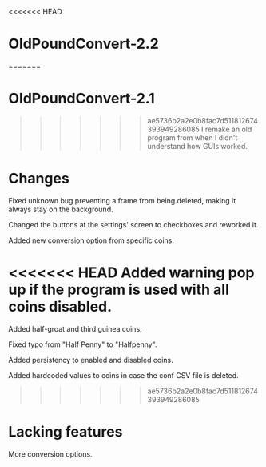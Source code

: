 <<<<<<< HEAD
# OldPoundConvert-2.2
=======
# OldPoundConvert-2.1
>>>>>>> ae5736b2a2e0b8fac7d511812674393949286085
 I remake an old program from when I didn't understand how GUIs worked.


# Changes
Fixed unknown bug preventing a frame from being deleted, making it always stay on the background.

Changed the buttons at the settings' screen to checkboxes and reworked it.

Added new conversion option from specific coins.

<<<<<<< HEAD
Added warning pop up if the program is used with all coins disabled.
=======
Added half-groat and third guinea coins.

Fixed typo from "Half Penny" to "Halfpenny".

Added persistency to enabled and disabled coins.

Added hardcoded values to coins in case the conf CSV file is deleted.
>>>>>>> ae5736b2a2e0b8fac7d511812674393949286085

# Lacking features

More conversion options.

